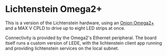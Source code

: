 # Lichtenstein Omega2+
This is a version of the Lichtenstein hardware, using an [Onion Omega2+](https://onion.io/omega2/) and a MAX V CPLD to drive up to eight LED strips at once.

Connectivity is provided by the Omega2's Ethernet peripheral. The board itself runs a custom version of LEDE, with the lichtenstein client app running and providing lichtenstein services on the local subnet.
